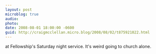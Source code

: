 ```yaml
---
layout: post
microblog: true
audio: 
photo: 
date: 2008-08-01 18:00:00 -0600
guid: http://craigmcclellan.micro.blog/2008/08/02/t875921022.html
---
```

at Fellowship's Saturday night service. It's weird going to church alone.
